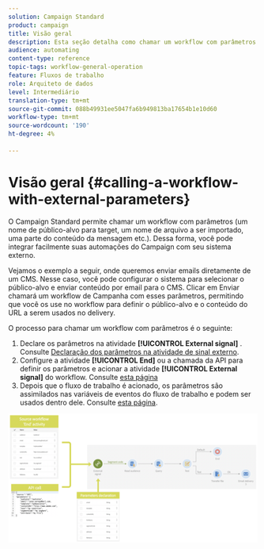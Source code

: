 ```yaml
---
solution: Campaign Standard
product: campaign
title: Visão geral
description: Esta seção detalha como chamar um workflow com parâmetros externos.
audience: automating
content-type: reference
topic-tags: workflow-general-operation
feature: Fluxos de trabalho
role: Arquiteto de dados
level: Intermediário
translation-type: tm+mt
source-git-commit: 088b49931ee5047fa6b949813ba17654b1e10d60
workflow-type: tm+mt
source-wordcount: '190'
ht-degree: 4%

---
```



# Visão geral {#calling-a-workflow-with-external-parameters}

O Campaign Standard permite chamar um workflow com parâmetros (um nome de público-alvo para target, um nome de arquivo a ser importado, uma parte do conteúdo da mensagem etc.). Dessa forma, você pode integrar facilmente suas automações do Campaign com seu sistema externo.

Vejamos o exemplo a seguir, onde queremos enviar emails diretamente de um CMS. Nesse caso, você pode configurar o sistema para selecionar o público-alvo e enviar conteúdo por email para o CMS. Clicar em Enviar chamará um workflow de Campanha com esses parâmetros, permitindo que você os use no workflow para definir o público-alvo e o conteúdo do URL a serem usados no delivery.

O processo para chamar um workflow com parâmetros é o seguinte:

1. Declare os parâmetros na atividade **[!UICONTROL External signal]** . Consulte [Declaração dos parâmetros na atividade de sinal externo](../../automating/using/declaring-parameters-external-signal.md).
1. Configure a atividade **[!UICONTROL End]** ou a chamada da API para definir os parâmetros e acionar a atividade **[!UICONTROL External signal]** do workflow. Consulte [esta página](../../automating/using/defining-parameters-calling-workflow.md)
1. Depois que o fluxo de trabalho é acionado, os parâmetros são assimilados nas variáveis de eventos do fluxo de trabalho e podem ser usados dentro dele. Consulte [esta página](../../automating/using/customizing-workflow-external-parameters.md).

![](assets/extsignal_process.png)
